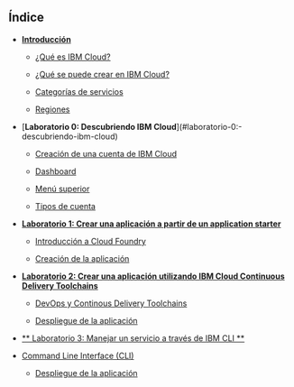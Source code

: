## Índice 

* [**Introducción**](#introducción) 

  - [¿Qué es IBM Cloud?](#qué-es-IBM-cloud) 

  - [¿Qué se puede crear en IBM Cloud?](#qué-se-puede-crear-en-IBM-cloud) 

  - [Categorías de servicios](#categorías-de-servicios) 

  - [Regiones](#regiones) 

* [**Laboratorio 0: Descubriendo IBM Cloud**](#laboratorio-0:- descubriendo-ibm-cloud) 

  - [Creación de una cuenta de IBM Cloud](#creación-de-una-cuenta-de-ibm-cloud) 

  - [Dashboard](#dashboard)  

  - [Menú superior](#menú-superior)  

  - [Tipos de cuenta](#tipos-de-cuenta) 

* [**Laboratorio 1: Crear una aplicación a partir de un application starter**]() 

   - [Introducción a Cloud Foundry](#introducción-a-cloud-foundry) 

   - [Creación de la aplicación](#creación-de-la-aplicación) 

* [**Laboratorio 2: Crear una aplicación utilizando IBM Cloud Continuous Delivery Toolchains**](#) 

   - [DevOps y Continous Delivery Toolchains](#devops-y-continous-delivery-toolchains) 

   - [Despliegue de la aplicación](#despliegue-de-la-aplicación) 

* [** Laboratorio 3: Manejar un servicio a través de IBM CLI **](/pages/5#) 

 - [Command Line Interface (CLI)](#command-line-interface-(cli)) 

   - [Despliegue de la aplicación](#despliegue-de-la-aplicación) 

  
